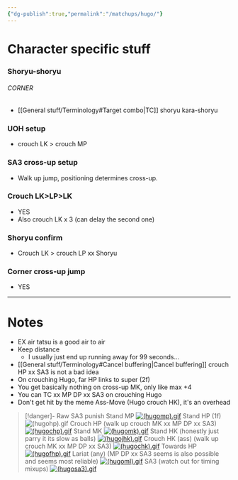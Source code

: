 ```yaml
---
{"dg-publish":true,"permalink":"/matchups/hugo/"}
---
```


# Character specific stuff
### Shoryu-shoryu
###### CORNER
- [[General stuff/Terminology#Target combo\|TC]] shoryu kara-shoryu 
### UOH setup
- crouch LK > crouch MP
### SA3 cross-up setup
- Walk up jump, positioning determines cross-up.
### Crouch LK>LP>LK
- YES
- Also crouch LK x 3 (can delay the second one)
### Shoryu confirm
- Crouch LK > crouch LP xx Shoryu 
### Corner cross-up jump
- YES
***
# Notes
- EX air tatsu is a good air to air
- Keep distance
	- I usually just end up running away for 99 seconds...
- [[General stuff/Terminology#Cancel buffering\|Cancel buffering]] crouch HP xx SA3 is not a bad idea
- On crouching Hugo, far HP links to super (2f)
- You get basically nothing on cross-up MK, only like max +4
- You can TC xx MP DP xx SA3 on crouching Hugo
- Don't get hit by the meme Ass-Move (Hugo crouch HK), it's an overhead

> [!danger]- Raw SA3 punish
> Stand MP
> [![(hugomp).gif](https://wiki.supercombo.gg/images/0/0c/%28hugomp%29.gif)](https://wiki.supercombo.gg/w/File:(hugomp).gif)
> Stand HP (1f)
> ![(hugohp).gif](https://wiki.supercombo.gg/images/6/69/%28hugohp%29.gif)
> Crouch HP (walk up crouch MK xx MP DP xx SA3)
> [![(hugochp).gif](https://wiki.supercombo.gg/images/7/7d/%28hugochp%29.gif)](https://wiki.supercombo.gg/w/File:(hugochp).gif)
> Stand MK
> [![(hugomk).gif](https://wiki.supercombo.gg/images/7/7b/%28hugomk%29.gif)](https://wiki.supercombo.gg/w/File:(hugomk).gif)
> Stand HK (honestly just parry it its slow as balls)
> [![(hugojhk).gif](https://wiki.supercombo.gg/images/c/cf/%28hugojhk%29.gif)](https://wiki.supercombo.gg/w/File:(hugojhk).gif)
Crouch HK (ass) (walk up crouch MK xx MP DP xx SA3)
[![(hugochk).gif](https://wiki.supercombo.gg/images/0/07/%28hugochk%29.gif)](https://wiki.supercombo.gg/w/File:(hugochk).gif)
Towards HP
[![(hugofhp).gif](https://wiki.supercombo.gg/images/2/20/%28hugofhp%29.gif)](https://wiki.supercombo.gg/w/File:(hugofhp).gif)
Lariat (any) (MP DP xx SA3 seems is also possible and seems most reliable)
[![(hugoml).gif](https://wiki.supercombo.gg/images/f/f6/%28hugoml%29.gif)](https://wiki.supercombo.gg/w/File:(hugoml).gif)
SA3 (watch out for timing mixups)
[![(hugosa3).gif](https://wiki.supercombo.gg/images/7/70/%28hugosa3%29.gif)](https://wiki.supercombo.gg/w/File:(hugosa3).gif)